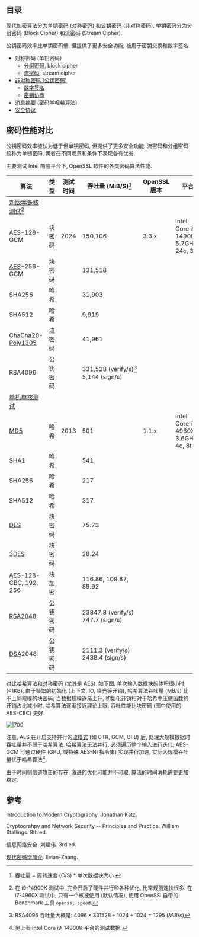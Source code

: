 ## 目录

现代加密算法分为单钥密码 (对称密码) 和公钥密码 (非对称密码), 单钥密码分为分组密码 (Block Cipher) 和流密码 (Stream Cipher). 

公钥密码效率比单钥密码低, 但提供了更多安全功能, 被用于密钥交换和数字签名. 

- 对称密码 (单钥密码)
	- [分组密码](分组密码/分组密码.md), block cipher
	- [流密码](流密码与伪随机数/流密码与伪随机数.md), stream cipher
- [非对称密码 (公钥密码)](公钥密码/公钥密码.md)
	- [数字签名](公钥密码/数字签名/数字签名.md)
	- [密钥协商](公钥密码/DiffieHellman.md)
- [消息摘要](消息摘要/消息摘要.md) (密码学哈希算法)
- [安全协议](安全协议/安全协议.md)

## 密码性能对比

公钥密码效率被认为低于但单钥密码, 但提供了更多安全功能. 流密码和分组密码统称为单钥密码, 两者在不同场景和条件下表现各有优劣.

主要测试 Intel 酷睿平台下, OpenSSL 软件的各类密码算法性能.

| 算法                                                   | 类型     | 测试时间 | 吞吐量 (MiB/S)[^1]                                              | OpenSSL 版本 | 平台                                    |
| ------------------------------------------------------ | -------- | -------- | --------------------------------------------------------------- | ------------ | --------------------------------------- |
| [新版本多核测试](https://openbenchmarking.org/suite/pts/cryptography)[^4]                                                        |          |          |                                                                 |              |                                         |
| AES-128-GCM                                            | 块密码   | 2024     | 150,106                                                         | 3.3.x        | Intel Core i9-14900K, 5.7GHz, 24c, 32t  |
| [AES](分组密码/SP%20结构/AES.md)-256-GCM | 块密码   |          | 131,518                                                         |              |                                         |
| SHA256                                                 | 哈希     |          | 31,903                                                          |              |                                         |
| SHA512                                                 | 哈希     |          | 9,919                                                           |              |                                         |
| ChaCha20-[Poly1305](消息摘要/消息认证码/UMAC.md)                                      | 流密码   |          | 41,961                                                          |              |                                         |
| RSA4096                                                | 公钥密码 |          | <nobr>331,528 (verify/s)</nobr>[^3] <nobr>5,144 (sign/s)</nobr> |              |                                         |
| [单机单核测试](https://openwrt.org/docs/guide-user/perf_and_log/benchmark.openssl)                                                       |          |          |                                                                 |              |                                         |
| [MD5](消息摘要/MD%20结构/MD5.md)                                                    | 哈希     | 2013     | 501                                                             | 1.1.x        | Intel Core i7 4960X, 3.6GHz, 4c, 8t|
| SHA1                                                   | 哈希     |          | 541                                                             |              |                                         |
| SHA256                                                 | 哈希     |          | 217                                                             |              |                                         |
| SHA512                                                 | 哈希     |          | 317                                                             |              |                                         |
| [DES](分组密码/Feistel%20结构/DES.md)                                                    | 块密码   |          | 75.73                                                           |              |                                         |
| [3DES](分组密码/Feistel%20结构/EDE.md)                                                   | 块密码   |          | 28.24                                                           |              |                                         |
| AES-128-CBC, 192, 256                                  | 块加密   |          | 116.86, 109.87, 89.92                                           |              |                                         |
| [RSA2048](公钥密码/RSA/RSA.md)                                                | 公钥密码 |          | 23847.8 (verify/s) 747.7 (sign/s)                               |              |                                         |
| [DSA](公钥密码/数字签名/数字签名.md)2048                                                | 公钥密码 |          | 2111.3 (verify/s) 2438.4 (sign/s)                               |              |                                         |

[^1]: 吞吐量 = 周转速度 (C/S) * 单次数据块大小. 

[^3]: RSA4096 吞吐量大概是: $4096\times 331528 \div 1024\div 1024 =1295\ (MiB/s)$

[^4]: 在 i9-14900K 测试中, 完全开启了硬件并行和各种优化, 比常规测速快很多. 在 i7-4960X 测试中, 只有一个核被使用 (默认情况), 使用 OpenSSl 自带的 Benchmark 工具 `openssl speed`.

对比哈希算法和对称密码 (尤其是 [AES](分组密码/SP%20结构/AES.md)). 如下图, 单次输入数据块的体积很小时 (<1KB), 由于频繁的初始化 (上下文, IO, 填充等开销), 哈希算法吞吐量 (MB/s) 比不上同规模的块密码; 当数据规模逐渐上升, 初始化开销相对于哈希中压缩函数的开销占比减小时, 哈希算法逐渐接近理论上限, 吞吐性能比块密码 (图中使用的 AES-CBC) 更好. 

![|700](/attach/throughput%20aes%20vs%20sha256.avif)

注意, AES 在开启支持并行的[流模式](分组密码/链接模式.md) (如 CTR, GCM, OFB) 后, 处理大规模数据时吞吐量并不弱于哈希算法. 哈希算法无法并行, 必须遍历整个输入进行迭代; AES-GCM 可通过硬件 (GPU, 或特殊 AES-NI 指令集) 实现并行加速, 实际大规模吞吐量优于哈希算法[^5]. 

[^5]: 见上表 Intel Core i9-14900K 平台的测试数据.

由于时间侧信道攻击的存在, 激进的优化可能并不可取, 算法的时间消耗需要更加稳定.

## 参考

Introduction to Modern Cryptography. Jonathan Katz.

Cryptograhpy and Network Security -- Principles and Practice. William Stallings. 8th ed.

信息网络安全. 刘建伟. 3rd ed.

[现代密码学简介](https://github.com/Evian-Zhang/Introduction-to-modern-cryptography). Evian-Zhang.
